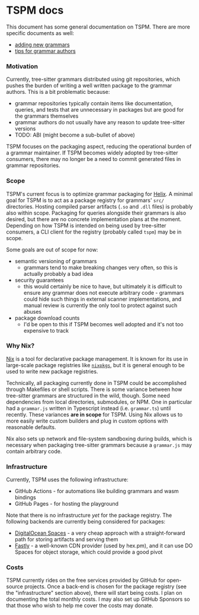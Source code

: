 # TSPM docs

This document has some general documentation on TSPM. There are more specific
documents as well:

* [adding new grammars][add-new-grammar]
* [tips for grammar authors][tips]

### Motivation

Currently, tree-sitter grammars distributed using git repositories, which
pushes the burden of writing a well written package to the grammar authors.
This is a bit problematic because:

* grammar repositories typically contain items like documentation, queries,
  and tests that are unnecessary in packages but are good for the grammars
  themselves
* grammar authors do not usually have any reason to update tree-sitter
  versions
* TODO: ABI (might become a sub-bullet of above)

TSPM focuses on the packaging aspect, reducing the operational burden of a
grammar maintainer. If TSPM becomes widely adopted by tree-sitter consumers,
there may no longer be a need to commit generated files in grammar
repositories.

### Scope

TSPM's current focus is to optimize grammar packaging for [Helix][helix].
A minimal goal for TSPM is to act as a package registry for grammars' `src/`
directories. Hosting compiled parser artifacts (`.so` and `.dll` files) is
probably also within scope. Packaging for queries alongside their grammars
is also desired, but there are no concrete implementation plans at the moment.
Depending on how TSPM is intended on being used by tree-sitter consumers, a
CLI client for the registry (probably called `tspm`) may be in scope.

Some goals are out of scope for now:

* semantic versioning of grammars
    * grammars tend to make breaking changes very often, so this is actually
      probably a bad idea
* security guarantees
    * this would certainly be nice to have, but ultimately it is difficult
      to ensure any grammar does not execute arbitrary code - grammars could
      hide such things in external scanner implementations, and manual
      review is currently the only tool to protect against such abuses
* package download counts
    * I'd be open to this if TSPM becomes well adopted and it's not too
      expensive to track

### Why Nix?

[Nix][nix] is a tool for declarative package management. It is known for its
use in large-scale package registries like [`nixpkgs`][nixpkgs], but it is
general enough to be used to write new package registries.

Technically, all packaging currently done in TSPM could be accomplished
through Makefiles or shell scripts. There is some variance between how
tree-sitter grammars are structured in the wild, though. Some need
dependencies from local directories, submodules, or NPM. One in particular
had a `grammar.js` written in Typescript instead (i.e. `grammar.ts`) until
recently. These variances **are in scope** for TSPM. Using Nix allows us to
more easily write custom builders and plug in custom options with reasonable
defaults.

Nix also sets up network and file-system sandboxing during builds, which is
necessary when packaging tree-sitter grammars because a `grammar.js` may
contain arbitrary code.

### Infrastructure

Currently, TSPM uses the following infrastructure:

* GitHub Actions - for automations like building grammars and wasm bindings
* GitHub Pages - for hosting the playground

Note that there is no infrastructure _yet_ for the package registry. The
following backends are currently being considered for packages:

* [DigitalOcean Spaces][do-spaces] - a very cheap approach with a
  straight-forward path for storing artifacts and serving them
* [Fastly][fastly] - a well-known CDN provider (used by hex.pm), and it can
  use DO Spaces for object storage, which could provide a good pivot

### Costs

TSPM currently rides on the free services provided by GitHub for open-source
projects. Once a back-end is chosen for the package registry (see the
"infrastructure" section above), there will start being costs. I plan on
documenting the total monthly costs. I may also set up GitHub Sponsors so that
those who wish to help me cover the costs may donate.

[helix]: https://github.com/helix-editor/helix
[nix]: https://nixos.org/
[nixpkgs]: https://github.com/NixOS/nixpkgs
[do-spaces]: https://www.digitalocean.com/blog/spaces-now-includes-cdn
[fastly]: https://www.fastly.com/
[tips]: ./grammar-author-tips.md
[add-new-grammar]: ./add-new-grammar.md
